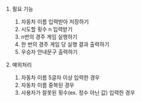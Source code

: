 1. 필요 기능
   1. 자동차 이름 입력받아 저장하기
   2. 시도할 횟수 n 입력받기
   3. n번의 경주 게임 실행하기
   4. 한 번의 경주 게임 당 실행 결과 출력하기
   5. 우승자 안내문구 출력하기

2. 예외처리
   1. 자동차 이름 5글자 이상 입력한 경우
   2. 자동차 이름 중복된 경우
   3. 사용자가 잘못된 횟수(ex. 정수 아닌 값) 입력한 경우